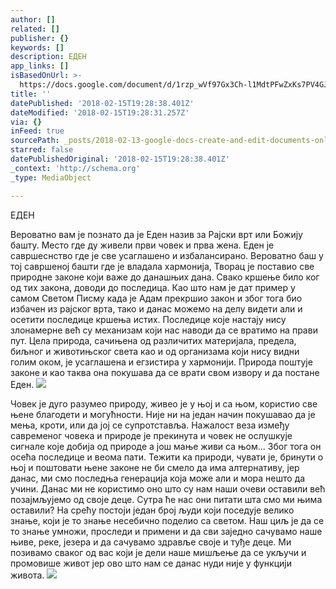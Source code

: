 ```yaml
---
author: []
related: []
publisher: {}
keywords: []
description: ЕДЕН
app_links: []
isBasedOnUrl: >-
  https://docs.google.com/document/d/1rzp_wVf97Gx3Ch-l1MdtPFwZxKs7PV4GJ1fK4B2mRss/edit
title: ''
datePublished: '2018-02-15T19:28:38.401Z'
dateModified: '2018-02-15T19:28:31.257Z'
via: {}
inFeed: true
sourcePath: _posts/2018-02-13-google-docs-create-and-edit-documents-online-for-free.md
starred: false
datePublishedOriginal: '2018-02-15T19:28:38.401Z'
_context: 'http://schema.org'
_type: MediaObject

---
```

ЕДЕН

Вероватно вам је познато да је Еден назив за Рајски врт или Божију башту. Место где ду живели први човек и прва жена. Еден је савршеснство где је све усаглашено и избалансирано. Вероватно баш у тој савршеној башти где је владала хармонија, Творац је поставио све природне законе који важе до данашњих дана. Свако кршење било ког од тих закона, доводи до последица. Као што нам је дат пример у самом Светом Писму када је Адам прекршио закон и због тога био избачен из рајског врта, тако и данас можемо на делу видети али и осетити последице кршења истих. Последице које настају нису злонамерне већ су механизам који нас наводи да се вратимо на прави пут. Цела природа, сачињена од различитих материјала, предела, биљног и животињског света као и од организама који нису видни голим оком, је усаглашена и егзистира у хармонији. Природа поштује законе и као таква она покушава да се врати свом извору и да постане Еден.
![](https://the-grid-user-content.s3-us-west-2.amazonaws.com/7037fef4-b4b5-4919-b970-5deac7a4f6f6.jpg)

Човек је дуго разумео природу, живео је у њој и са њом, користио све њене благодети и могућности. Није ни на један начин покушавао да је мења, кроти, или да јој се супротставља. Нажалост веза између савременог човека и природе је прекинута и човек не ослушкује сигнале које добија од природе а још мање живи са њом... Због тога он осећа последице и веома пати. Тежити ка природи, чувати је, бринути о њој и поштовати њене законе не би смело да има алтернативу, јер данас, ми смо последња генерација која може али и мора нешто да учини. Данас ми не користимо оно што су нам наши очеви оставили већ позајмљујемо од своје деце. Сутра ће нас они питати шта смо ми њима оставили? На срећу постоји један број људи који поседује велико знање, који је то знање несебично поделио са светом. Наш циљ је да се то знање умножи, проследи и примени и да сви заједно сачувамо наше њиве, реке, језера и да сачувамо здравље своје и туђе деце. Ми позивамо сваког од вас који је дели наше мишљење да се укључи и промовише живот јер ово што нам се данас нуди није у функцији живота.
![](https://the-grid-user-content.s3-us-west-2.amazonaws.com/fb480359-3371-4ab2-908e-c8c1e66c1e7a.jpg)